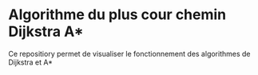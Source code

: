 # Algorithme du plus cour chemin Dijkstra A*
 Ce repositiory permet de visualiser le fonctionnement des algorithmes de Dijkstra et A*
